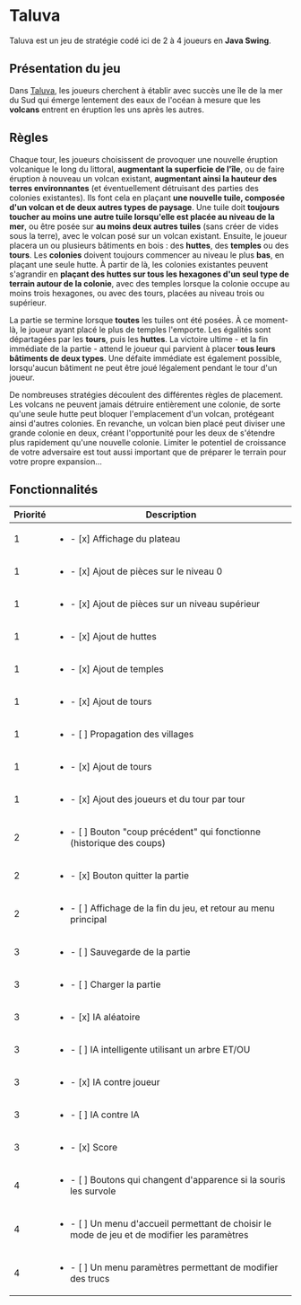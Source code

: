 # Taluva
Taluva est un jeu de stratégie codé ici de 2 à 4 joueurs en **Java Swing**.

## Présentation du jeu
Dans [Taluva](https://boardgamegeek.com/boardgame/24508/taluva), les joueurs cherchent à établir avec succès une île de la mer du Sud qui émerge lentement des eaux de l'océan à mesure que les **volcans** entrent en éruption les uns après les autres.


## Règles
Chaque tour, les joueurs choisissent de provoquer une nouvelle éruption volcanique le long du littoral, **augmentant la superficie de l'île**, ou de faire éruption à nouveau un volcan existant, **augmentant ainsi la hauteur des terres environnantes** (et éventuellement détruisant des parties des colonies existantes). Ils font cela en plaçant **une nouvelle tuile, composée d'un volcan et de deux autres types de paysage**. Une tuile doit **toujours toucher au moins une autre tuile lorsqu'elle est placée au niveau de la mer**, ou être posée sur **au moins deux autres tuiles** (sans créer de vides sous la terre), avec le volcan posé sur un volcan existant.
Ensuite, le joueur placera un ou plusieurs bâtiments en bois : des **huttes**, des **temples** ou des **tours**. Les **colonies** doivent toujours commencer au niveau le plus **bas**, en plaçant une seule hutte. À partir de là, les colonies existantes peuvent s'agrandir en **plaçant des huttes sur tous les hexagones d'un seul type de terrain autour de la colonie**, avec des temples lorsque la colonie occupe au moins trois hexagones, ou avec des tours, placées au niveau trois ou supérieur.

La partie se termine lorsque **toutes** les tuiles ont été posées. À ce moment-là, le joueur ayant placé le plus de temples l'emporte. Les égalités sont départagées par les **tours**, puis les **huttes**. La victoire ultime - et la fin immédiate de la partie - attend le joueur qui parvient à placer **tous leurs bâtiments de deux types**. Une défaite immédiate est également possible, lorsqu'aucun bâtiment ne peut être joué légalement pendant le tour d'un joueur.

De nombreuses stratégies découlent des différentes règles de placement. Les volcans ne peuvent jamais détruire entièrement une colonie, de sorte qu'une seule hutte peut bloquer l'emplacement d'un volcan, protégeant ainsi d'autres colonies. En revanche, un volcan bien placé peut diviser une grande colonie en deux, créant l'opportunité pour les deux de s'étendre plus rapidement qu'une nouvelle colonie. Limiter le potentiel de croissance de votre adversaire est tout aussi important que de préparer le terrain pour votre propre expansion...


## Fonctionnalités

| Priorité | Description |
| --- | --- |
| 1 | <ul><li> - [x] Affichage du plateau                                                                 </li></ul>
| 1 | <ul><li> - [x] Ajout de pièces sur le niveau 0                                                      </li></ul>
| 1 | <ul><li> - [x] Ajout de pièces sur un niveau supérieur                                              </li></ul>
| 1 | <ul><li> - [x] Ajout de huttes                                                                      </li></ul>
| 1 | <ul><li> - [x] Ajout de temples                                                                     </li></ul>
| 1 | <ul><li> - [x] Ajout de tours                                                                       </li></ul>
| 1 | <ul><li> - [ ] Propagation des villages                                                             </li></ul>
| 1 | <ul><li> - [x] Ajout de tours                                                                       </li></ul>
| 1 | <ul><li> - [x] Ajout des joueurs et du tour par tour                                                </li></ul>
| 2 | <ul><li> - [ ] Bouton "coup précédent" qui fonctionne (historique des coups)                        </li></ul>
| 2 | <ul><li> - [x] Bouton quitter la partie                                                             </li></ul>
| 2 | <ul><li> - [ ] Affichage de la fin du jeu, et retour au menu principal                              </li></ul>
| 3 | <ul><li> - [ ] Sauvegarde de la partie                                                              </li></ul>
| 3 | <ul><li> - [ ] Charger la partie                                                                    </li></ul>
| 3 | <ul><li> - [x] IA aléatoire                                                                         </li></ul>
| 3 | <ul><li> - [ ] IA intelligente utilisant un arbre ET/OU                                             </li></ul>
| 3 | <ul><li> - [x] IA contre joueur                                                                     </li></ul>
| 3 | <ul><li> - [ ] IA contre IA                                                                         </li></ul>
| 3 | <ul><li> - [x] Score                                                                                </li></ul>
| 4 | <ul><li> - [ ] Boutons qui changent d'apparence si la souris les survole                            </li></ul>
| 4 | <ul><li> - [ ] Un menu d'accueil permettant de choisir le mode de jeu et de modifier les paramètres </li></ul>
| 4 | <ul><li> - [ ] Un menu paramètres permettant de modifier des trucs                                  </li></ul>
